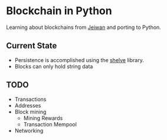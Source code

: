 # Blockchain in Python

Learning about blockchains from [Jeiwan](https://github.com/Jeiwan/blockchain_go) and porting to Python.

## Current State

  * Persistence is accomplished using the [shelve](https://docs.python.org/3/library/shelve.html) library.
  * Blocks can only hold string data

## TODO
  * Transactions
  * Addresses
  * Block mining
    - Mining Rewards
    - Transaction Mempool
  * Networking
